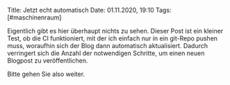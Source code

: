 Title: Jetzt echt automatisch
Date: 01.11.2020, 19:10
Tags: [#maschinenraum]

Eigentlich gibt es hier überhaupt nichts zu sehen. Dieser Post ist ein kleiner Test, ob die CI funktioniert, mit der ich einfach nur in ein git-Repo pushen muss, woraufhin sich der Blog dann automatisch aktualisiert. Dadurch verringert sich die Anzahl der notwendigen Schritte, um einen neuen Blogpost zu veröffentlichen.

Bitte gehen Sie also weiter.